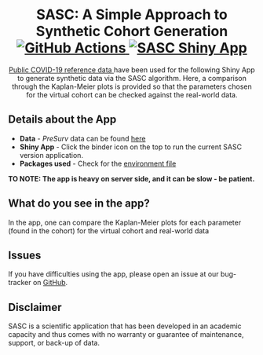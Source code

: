 <h1 align="center">
  <br>
    SASC:  A Simple Approach to Synthetic Cohort Generation
    <br>
   <a href="https://github.com/Fraunhofer-ITMP/SASC/actions/workflows/repo2docker.yml">
    <img src="https://github.com/Fraunhofer-ITMP/SASC/workflows/repo2docker/badge.svg"
         alt="GitHub Actions">
  </a>
  <a href="https://mybinder.org/v2/gh/Fraunhofer-ITMP/SASC/main?urlpath=shiny/">
    <img src="https://mybinder.org/badge_logo.svg" alt="SASC Shiny App">
  </a>
  <br>
</h1>

<p align="center">
<a href="https://github.com/HAIRLAB/Pre_Surv_COVID_19/tree/master/data"> Public COVID-19 reference data </a> have been used for the following Shiny App to generate synthetic data via the SASC algorithm. Here, a comparison through the Kaplan-Meier plots is provided so that the parameters chosen for the virtual cohort can be checked against the real-world data.
</p>


## Details about the App
- **Data** - *PreSurv* data can be found [here](https://github.com/HAIRLAB/Pre_Surv_COVID_19/tree/master/data)
- **Shiny App** - Click the binder icon on the top to run the current SASC version application.
- **Packages used** - Check for the [environment file](https://github.com/Fraunhofer-ITMP/SASC/blob/YojanaGadiya-patch-1/binder/environment.yml)

<b>TO NOTE: The app is heavy on server side, and it can be slow - be patient.</b> 

## What do you see in the app?
In the app, one can compare the Kaplan-Meier plots for each parameter (found in the cohort) for the virtual cohort and real-world data


## Issues
If you have difficulties using the app, please open an issue at our bug-tracker on [GitHub](https://github.com/Fraunhofer-ITMP/SASC/issues).


## Disclaimer
SASC is a scientific application that has been developed in an academic capacity and thus comes with no warranty or guarantee of maintenance, support, or back-up of data.
